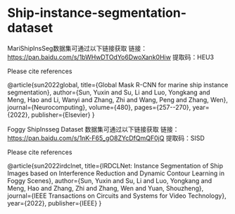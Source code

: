 # Ship-instance-segmentation-dataset
MariShipInsSeg数据集可通过以下链接获取
链接：https://pan.baidu.com/s/1bWHwDTOdYo6DwoXank0Hiw
提取码：HEU3

Please cite references 

@article{sun2022global,
  title={Global Mask R-CNN for marine ship instance segmentation},
  author={Sun, Yuxin and Su, Li and Luo, Yongkang and Meng, Hao and Li, Wanyi and Zhang, Zhi and Wang, Peng and Zhang, Wen},
  journal={Neurocomputing},
  volume={480},
  pages={257--270},
  year={2022},
  publisher={Elsevier}
}

Foggy ShipInsseg Dataset 数据集可通过以下链接获取
链接：https://pan.baidu.com/s/1nK-F65_gO8ZYcDfQmQF0jQ 
提取码：SISD

Please cite references 

@article{sun2022irdclnet,
  title={IRDCLNet: Instance Segmentation of Ship Images based on Interference Reduction and Dynamic Contour Learning in Foggy Scenes},
  author={Sun, Yuxin and Su, Li and Luo, Yongkang and Meng, Hao and Zhang, Zhi and Zhang, Wen and Yuan, Shouzheng},
  journal={IEEE Transactions on Circuits and Systems for Video Technology},
  year={2022},
  publisher={IEEE}
}
